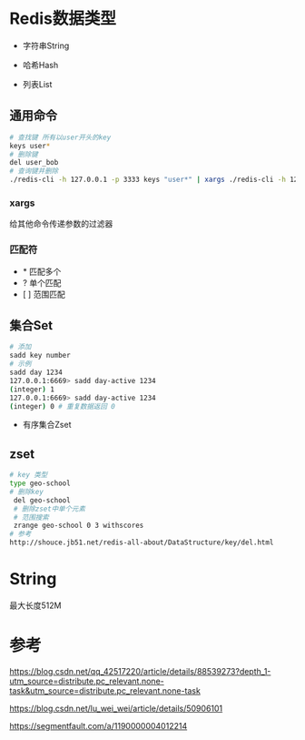# Redis数据类型



- 字符串String

- 哈希Hash

- 列表List



## 通用命令

```sh
# 查找键 所有以user开头的key
keys user*
# 删除键
del user_bob
# 查询键并删除 
./redis-cli -h 127.0.0.1 -p 3333 keys "user*" | xargs ./redis-cli -h 127.0.0.1 -p 3333 del
```

### xargs

给其他命令传递参数的过滤器

### 匹配符

- \* 匹配多个
- ? 单个匹配
- \[ ] 范围匹配



## 集合Set

```sh
# 添加
sadd key number
# 示例
sadd day 1234
127.0.0.1:6669> sadd day-active 1234
(integer) 1
127.0.0.1:6669> sadd day-active 1234
(integer) 0 # 重复数据返回 0

```



- 有序集合Zset

## zset

```sh
# key 类型
type geo-school
# 删除key
 del geo-school
 # 删除zset中单个元素
 # 范围搜索
 zrange geo-school 0 3 withscores
# 参考
http://shouce.jb51.net/redis-all-about/DataStructure/key/del.html
```



#  String

最大长度512M



# 参考

https://blog.csdn.net/qq_42517220/article/details/88539273?depth_1-utm_source=distribute.pc_relevant.none-task&utm_source=distribute.pc_relevant.none-task

https://blog.csdn.net/lu_wei_wei/article/details/50906101

https://segmentfault.com/a/1190000004012214

